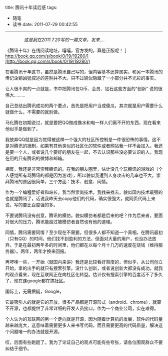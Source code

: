 title: 腾讯十年读后感
tags:
  - 随笔
  - 读书
date: 2011-07-29 00:42:55
---

<address style="padding-left: 60px;">这是我在2011.7.20写的一篇文章，发来&#8230;.</address>

《腾讯十年》在线阅读地址，嘻嘻，官方发的，算是正版呢！
[ http://book.qq.com/s/book/0/19/19280/](http://book.qq.com/s/book/0/19/19280/)

在看腾讯十年这书，虽然是腾讯自己写的，但内容基本还算属实，和另一本腾讯的传记企鹅凶猛叙述的差别并不大。只不过貌似隐藏了一小部分并不光彩的事实。

让人很不爽的一点就是，书中把腾讯在Q币、会员、钻石这些方面的“创新” 说的很伟大&#8230;&#8230;&#8230;

自己总结出腾讯成功的两个要点，首先是把用户当成傻瓜，其次就是用户需要什么就做什么，不需要的就别做。

马化腾在初期说过，就是要把QQ做成像水和电一样人们离不开的东西，现在看来他似乎是做到了。

我放弃QQ就是因为觉得被这样一个强大的社区所控制是一件很恐怖的事情。这不是对腾讯的抵制，如果有其他类似的社区化的软件或者网站我一样不会加入。我还是要一个人，或者说几个要好的朋友在一起，不去认识那些没必要认识的人。我现在用的只有腾讯的微博和邮箱。

相反，我还是非常崇拜腾讯的。在我的朋友圈里，估计没几个玩腾讯的游戏的（个人感觉所有骂腾讯的都是因为游戏），所以貌似我遭到人身攻击的几率也不大。崇拜腾讯的原因很简单，三个方面：技术、创意、同情。

作为一个编程爱好者和站长，我当然崇尚技术，我找来找去，貌似国内技术最强的也就是腾讯了，话说我昨天去copy他们的代码，确实很强大，就网页代码上来说，写的要比百度强的多。

不要说腾讯没有创意，腾讯的模仿。貌似模仿者都是后来的吧？作为后来者，要面对很大的压力，腾讯能超过被模仿者自然也有他的道理。

同情，腾讯需要同情？至少现在不需要。但很多人都不知道一个真相。在腾讯最初（只有QQ）的时间，他们找不到盈利的方法，但面对大量的用户，也没办法放弃。于是在最初两年多的时间里，他们都在以每个月十几万的速度在烧钱（维持服务器）。两年，两年才换来回报。

再啰嗦一些，一开始（就国内来讲）我还是比较看好百度的，但似乎，从公司创立开始，拿的出手的就只有搜索引擎。没什么创新，或者说创新大都没有成功。就我的观点看来，现在互联网正在向社区化转型。估计仅有搜索引擎的百度活不了多久了，现在连google都在搞社区。

国际上，无需质疑，Google，

它最吸引人的就是它的开放，很多产品都是开源形式（android、chrome），就算不开源，也都提供了非常详细的开发人员接口，作为一个商业公司，实在难得。

个人认为的互联网的另一个走向就是开源，因为随着计算机的发展，软件的代码量越来越庞大，这意味着需要更多人来书写代码，而且需要更高的代码质量，解决这个问题唯一的办法就是开源。

哎，后面有些跑题了。我为了论证自己的观点可能有些夸张，请各位围观群众不要纠结于细节。